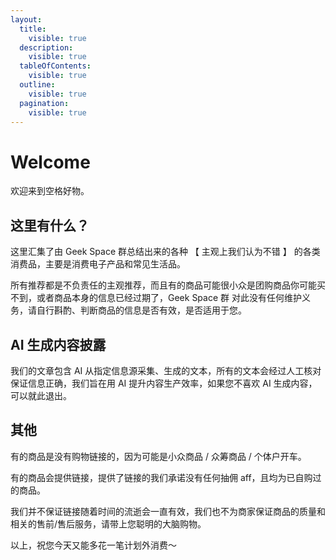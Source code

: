 ```yaml
---
layout:
  title:
    visible: true
  description:
    visible: true
  tableOfContents:
    visible: true
  outline:
    visible: true
  pagination:
    visible: true
---
```


# Welcome

欢迎来到空格好物。

## 这里有什么？

这里汇集了由 Geek Space 群总结出来的各种 【 主观上我们认为不错 】 的各类消费品，主要是消费电子产品和常见生活品。

所有推荐都是不负责任的主观推荐，而且有的商品可能很小众是团购商品你可能买不到，或者商品本身的信息已经过期了，Geek Space 群 对此没有任何维护义务，请自行斟酌、判断商品的信息是否有效，是否适用于您。

## AI 生成内容披露

我们的文章包含 AI 从指定信息源采集、生成的文本，所有的文本会经过人工核对保证信息正确，我们旨在用 AI 提升内容生产效率，如果您不喜欢 AI 生成内容，可以就此退出。

## 其他

有的商品是没有购物链接的，因为可能是小众商品 / 众筹商品 / 个体户开车。

有的商品会提供链接，提供了链接的我们承诺没有任何抽佣 aff，且均为已自购过的商品。

我们并不保证链接随着时间的流逝会一直有效，我们也不为商家保证商品的质量和相关的售前/售后服务，请带上您聪明的大脑购物。


以上，祝您今天又能多花一笔计划外消费～
